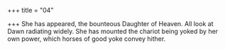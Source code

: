 +++
title = "04"

+++
She has appeared, the bounteous Daughter of Heaven. All look at Dawn  radiating widely.
She has mounted the chariot being yoked by her own power, which
horses of good yoke convey hither.